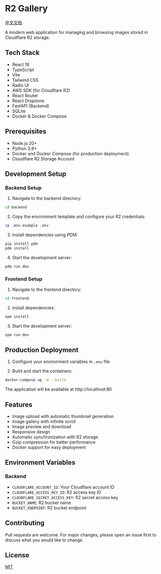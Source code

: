 # R2 Gallery
[中文文档](./README.zh-CN.md)

A modern web application for managing and browsing images stored in Cloudflare R2 storage.

## Tech Stack

- React 18
- TypeScript
- Vite
- Tailwind CSS
- Radix UI
- AWS SDK (for Cloudflare R2)
- React Router
- React Dropzone
- FastAPI (Backend)
- SQLite
- Docker & Docker Compose

## Prerequisites

- Node.js 20+
- Python 3.9+
- Docker and Docker Compose (for production deployment)
- Cloudflare R2 Storage Account

## Development Setup

### Backend Setup

1. Navigate to the backend directory:
```bash
cd backend
```

2. Copy the environment template and configure your R2 credentials:
```bash
cp .env.example .env
```

3. Install dependencies using PDM:
```bash
pip install pdm
pdm install
```

4. Start the development server:
```bash
pdm run dev
```

### Frontend Setup

1. Navigate to the frontend directory:
```bash
cd frontend
```

2. Install dependencies:
```bash
npm install
```

3. Start the development server:
```bash
npm run dev
```

## Production Deployment

1. Configure your environment variables in `.env` file

2. Build and start the containers:
```bash
docker-compose up -d --build
```

The application will be available at http://localhost:80

## Features

- Image upload with automatic thumbnail generation
- Image gallery with infinite scroll
- Image preview and download
- Responsive design
- Automatic synchronization with R2 storage
- Gzip compression for better performance
- Docker support for easy deployment

## Environment Variables

### Backend

- `CLOUDFLARE_ACCOUNT_ID`: Your Cloudflare account ID
- `CLOUDFLARE_ACCESS_KEY_ID`: R2 access key ID
- `CLOUDFLARE_SECRET_ACCESS_KEY`: R2 secret access key
- `BUCKET_NAME`: R2 bucket name
- `BUCKET_ENDPOINT`: R2 bucket endpoint

## Contributing

Pull requests are welcome. For major changes, please open an issue first to discuss what you would like to change.

## License

[MIT](https://choosealicense.com/licenses/mit/)

